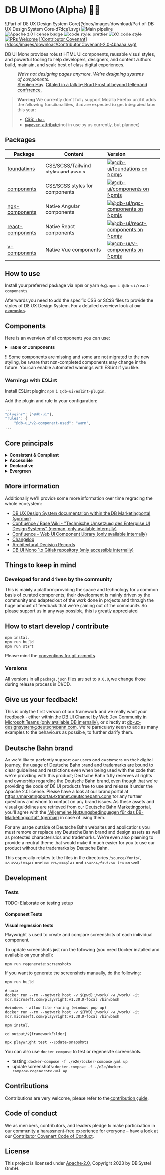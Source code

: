 <!-- markdownlint-configure-file { "MD013": false, "MD041":false } -->
<!-- markdownlint-disable MD033 MD010 -->

<img src="docs/images/header_image_0.guetzli.jpg" alt="" srcset="docs/images/header_image_0.guetzli.2x.jpg 2x, docs/images/header_image_0.guetzli.3x.jpg 3x"> <!-- width="830" height="276" //-->

# DB UI Mono (Alpha) 🚂💖

![Part of DB UX Design System Core](/docs/images/download/Part of-DB UX Design System Core-d7dce1.svg)
![Main pipeline](https://github.com/db-ui/mono/actions/workflows/default.yml/badge.svg)
![Apache 2.0 license badge](/docs/images/download/License-Apache_2.0-blue.svg)
[![code style: prettier](/docs/images/download/code_style-prettier-ff69b4.svg?style=flat-square)](https://github.com/prettier/prettier)
[![XO code style](/docs/images/download/code_style-XO-5ed9c7.svg)](https://github.com/xojs/xo)
[![PRs Welcome](/docs/images/download/PRs-welcome-brightgreen.svg?style=flat-square)](http://makeapullrequest.com)
[![Contributor Covenant](/docs/images/download/Contributor Covenant-2.0-4baaaa.svg)](CODE-OF-CONDUCT.md)

DB UI Mono provides robust HTML UI components, reusable visual styles, and powerful tooling to help developers,
designers, and content authors build, maintain, and scale best of class digital experiences.

<figure>
	<cite>We’re not designing pages anymore. We’re designing systems of components.</cite>
	<figcaption><a href="https://bradfrost.com/blog/post/bdconf-stephen-hay-presents-responsive-design-workflow/" target="_blank" rel="noopener noreferrer">Stephen Hay</a>. <a href="https://vimeo.com/67476280" title="Brad Frosts at beyond tellerrand conference regarding Atomic Design" target="_blank" rel="noopener noreferrer">Citated in a talk by Brad Frost at beyond tellerrand conference.</a></figcaption>
</figure>


> **Warning**
> We currently don't fully support Mozilla Firefox until it adds the following functionalities, that are expected to get integrated later this year:
> - [CSS: `:has`](https://caniuse.com/css-has)
> - [`popover`-attribute](https://caniuse.com/mdn-api_htmlinputelement_popovertargetaction)(not in use by us currently, but planned)


## Packages

| Package                             | Content                             | Version                                                                                                                                                                                                              |
| ----------------------------------- | ----------------------------------- | :------------------------------------------------------------------------------------------------------------------------------------------------------------------------------------------------------------------- |
| [foundations](packages/foundations) | CSS/SCSS/Tailwind styles and assets | [![@db-ui/foundations on Npmjs](https://img.shields.io/npm/v/@db-ui/foundations.svg?color=rgb%28237%2C%2028%2C%2036%29 "npm version")](https://npmjs.com/package/@db-ui/foundations "DB UI – on NPM")                |
| [components](packages/components)   | CSS/SCSS styles for components      | [![@db-ui/components on Npmjs](https://img.shields.io/npm/v/@db-ui/components.svg?color=rgb%28237%2C%2028%2C%2036%29 "npm version")](https://npmjs.com/package/@db-ui/components "DB UI – on NPM")                   |
| [ngx-components](output/angular)    | Native Angular components           | [![@db-ui/ngx-components on Npmjs](https://img.shields.io/npm/v/@db-ui/ngx-components.svg?color=rgb%28237%2C%2028%2C%2036%29 "npm version")](https://npmjs.com/package/@db-ui/ngx-components "DB UI – on NPM")       |
| [react-components](output/react)    | Native React components             | [![@db-ui/react-components on Npmjs](https://img.shields.io/npm/v/@db-ui/react-components.svg?color=rgb%28237%2C%2028%2C%2036%29 "npm version")](https://npmjs.com/package/@db-ui/react-components "DB UI – on NPM") |
| [v-components](output/vue/vue3)     | Native Vue components               | [![@db-ui/v-components on Npmjs](https://img.shields.io/npm/v/@db-ui/v-components.svg?color=rgb%28237%2C%2028%2C%2036%29 "npm version")](https://npmjs.com/package/@db-ui/v-components "DB UI – on NPM")             |

## How to use

Install your preferred package via npm or yarn e.g. `npm i @db-ui/react-components`.

Afterwards you need to add the specific CSS or SCSS files to provide the styles of DB UX Design System.
For a detailed overview look at our [examples](examples).

## Components

Here is an overview of all components you can use:

<details>
  <summary><strong>Table of Components</strong></summary>

| Name                                                    | Category          | Inside Repo | Styling | Complete | Planned for beta |
| ------------------------------------------------------- | ----------------- | :---------: | :-----: | :------: | :--------------: |
| Accordion                                               | 04 - Data-Display |     ❌      |   ❌    |    ❌    |        ✅        |
| Alert                                                   | 05 - Feedback     |     ❌      |   ❌    |    ❌    |        ✅        |
| Avatar                                                  | 04 - Data-Display |     ❌      |   ❌    |    ❌    |        ❌        |
| Backdrop                                                | 06 - Utility      |     ❌      |   ❌    |    ❌    |        ✅        |
| Badge                                                   | 05 - Feedback     |     ❌      |   ❌    |    ❌    |        ✅        |
| Bottom-Navigation                                       | 02 - Action       |     ❌      |   ❌    |    ❌    |        ❌        |
| Breadcrumbs                                             | 02 - Action       |     ❌      |   ❌    |    ❌    |        ✅        |
| [Button](packages/components/src/components/button)     | 02 - Action       |     ✅      |   v3    |    ❌    |        ✅        |
| Button-Group                                            | 02 - Action       |     ❌      |   ❌    |    ❌    |        ❌        |
| [Card](packages/components/src/components/card)         | 01 - Layout       |     ✅      |   v3    |    ❌    |        ✅        |
| Carousel                                                | 06 - Utility      |     ❌      |   ❌    |    ❌    |        ❌        |
| [Checkbox](packages/components/src/components/checkbox) | 03 - Data-Input   |     ✅      |   v3    |    ❌    |        ✅        |
| Combobox                                                | 03 - Data-Input   |     ❌      |   ❌    |    ❌    |        ❌        |
| Container                                               | 01 - Layout       |     ❌      |   ❌    |    ❌    |        ❌        |
| Date-Picker                                             | 03 - Data-Input   |     ❌      |   ❌    |    ❌    |        ❌        |
| [Divider](packages/components/src/components/divider)   | 01 - Layout       |     ✅      |   v3    |    ❌    |        ✅        |
| [Drawer](packages/components/src/components/drawer)     | 01 - Layout       |     ✅      |   v3    |    ✅    |        ✅        |
| Dropdown                                                | 06 - Utility      |     ❌      |   ❌    |    ❌    |        ✅        |
| Floating-Button                                         | 02 - Action       |     ❌      |   ❌    |    ❌    |        ❌        |
| Footer                                                  | 01 - Layout       |     ❌      |   ❌    |    ❌    |        ✅        |
| Grid                                                    | 01 - Layout       |     ❌      |   ❌    |    ❌    |        ✅        |
| Header                                                  | 01 - Layout       |     ❌      |   ❌    |    ❌    |        ✅        |
| [Icons](packages/components/src/components/icon)        | 04 - Data-Display |     ✅      |   v3    |    ✅    |        ✅        |
| Image                                                   | 04 - Data-Display |     ❌      |   ❌    |    ❌    |        ✅        |
| Indicator                                               | 04 - Data-Display |     ❌      |   ❌    |    ❌    |        ❌        |
| Infotext                                                | 04 - Data-Display |     ❌      |   ❌    |    ❌    |        ✅        |
| [Input](packages/components/src/components/input)       | 03 - Data-Input   |     ✅      |   v3    |    ❌    |        ✅        |
| Link                                                    | 02 - Action       |     ❌      |   ❌    |    ❌    |        ✅        |
| List-Item                                               | 04 - Data-Display |     ❌      |   ❌    |    ❌    |        ✅        |
| Menu                                                    | 02 - Action       |     ❌      |   ❌    |    ❌    |        ✅        |
| Modal                                                   | 06 - Utility      |     ❌      |   ❌    |    ❌    |        ✅        |
| Notification                                            | 05 - Feedback     |     ❌      |   ❌    |    ❌    |        ✅        |
| Numbers-Field                                           | 03 - Data-Input   |     ❌      |   ❌    |    ❌    |        ❌        |
| Pagination                                              | 02 - Action       |     ❌      |   ❌    |    ❌    |        ❌        |
| Popover                                                 | 06 - Utility      |     ❌      |   ❌    |    ❌    |        ❌        |
| Progress                                                | 05 - Feedback     |     ❌      |   ❌    |    ❌    |        ❌        |
| [Radio](packages/components/src/components/radio)       | 03 - Data-Input   |     ✅      |   v3    |    ❌    |        ✅        |
| Rating                                                  | 03 - Data-Input   |     ❌      |   ❌    |    ❌    |        ❌        |
| [Section](packages/components/src/components/section)   | 01 - Layout       |     ✅      |   v3    |    ✅    |        ✅        |
| [Select](packages/components/src/components/select)     | 03 - Data-Input   |     ✅      |   ✅    |    ✅    |        ✅        |
| Skeleton                                                | 05 - Feedback     |     ❌      |   ❌    |    ❌    |        ❌        |
| Slider                                                  | 03 - Data-Input   |     ❌      |   ❌    |    ❌    |        ❌        |
| Spinner                                                 | 05 - Feedback     |     ❌      |   ❌    |    ❌    |        ❌        |
| Stack/List                                              | 06 - Utility      |     ❌      |   ❌    |    ❌    |        ✅        |
| Stepper                                                 | 02 - Action       |     ❌      |   ❌    |    ❌    |        ❌        |
| Switch                                                  | 02 - Action       |     ❌      |   ❌    |    ❌    |        ❌        |
| Table                                                   | 04 - Data-Display |     ❌      |   ❌    |    ❌    |        ❌        |
| [Tabs](packages/components/src/components/tabs)         | 04 - Data-Display |     ✅      |   v2    |    ❌    |        ❌        |
| [Tag](packages/components/src/components/tag)           | 04 - Data-Display |     ✅      |   v3    |    ❌    |        ✅        |
| Text                                                    | 04 - Data-Display |     ❌      |   ❌    |    ❌    |        ✅        |
| Textarea                                                | 03 - Data-Input   |     ❌      |   ❌    |    ❌    |        ✅        |
| Timeline                                                | 04 - Data-Display |     ❌      |   ❌    |    ❌    |        ❌        |
| Time-Picker                                             | 03 - Data-Input   |     ❌      |   ❌    |    ❌    |        ❌        |
| Toggle-Button                                           | 02 - Action       |     ❌      |   ❌    |    ❌    |        ❌        |
| Tooltip                                                 | 04 - Data-Display |     ❌      |   ❌    |    ❌    |        ❌        |
| Tree                                                    | 04 - Data-Display |     ❌      |   ❌    |    ❌    |        ❌        |
| Upload                                                  | 03 - Data-Input   |     ❌      |   ❌    |    ❌    |        ❌        |

</details>

‼ Some components are missing and some are not migrated to the new styling, be aware that non-completed components may change in the future. You can enable automated warnings with ESLint if you like.

### Warnings with ESLint

Install ESLint plugin: `npm i @db-ui/eslint-plugin`.

Add the plugin and rule to your configuration:

```js
...
"plugins": ["@db-ui"],
"rules": {
	"@db-ui/v2-component-used": "warn",
...
```

## Core principals

<details>
  <summary><strong>
	Consistent & Compliant
	</strong></summary>

DB UI Mono is part of [DB UX Design System Core](https://marketingportal.extranet.deutschebahn.com/marketingportal/Design-Anwendungen/DB-UX-Design-System/Design-fuer-Apps-Web/UI-Komponenten),
that are the guidelines for any Personenverkehr Customer and Deutsche Bahn Enterprise website and web applications.

</details>

<details>
  <summary><strong>Accessible</strong></summary>

DB UI Mono leverages semantic HTML, ARIA roles, states and properties to apply our styles wherever possible, thus
enforcing correct, accessible markup. And we're quality checking this in partnership with
the [Team Digital Accessibility](https://db.de/8pei5n).

</details>
<details>
  <summary><strong>Declarative</strong></summary>

DB UI Mono uses declarative selectors instead of visual helpers to ensure our HTML class names and structure are human
read- and understandable, lean, performant and so much easier to update.

</details>
<details>
  <summary><strong>Evergreen</strong></summary>

As [DB UX Design System](https://marketingportal.extranet.deutschebahn.com/marketingportal/Design-Anwendungen/DB-UX-Design-System/Design-fuer-Apps-Web/UI-Komponenten) evolves, so does DB UI
Mono, meaning apps only need to keep their DB UI Mono package updated to ensure the latest look and feel.

</details>

## More information

Additionally we'll provide some more information over time regrading the whole ecosystem:

-   [DB UX Design System documentation within the DB Marketingportal (german)](https://marketingportal.extranet.deutschebahn.com/marketingportal/Design-Anwendungen/DB-UX-Design-System/Design-fuer-Apps-Web/UI-Komponenten)
-   [Confluence / Base Wiki - "Technische Umsetzung des Enterprise UI Design Systems" (german, only available internally)](https://db.de/pu8moh)
-   [Confluence - Web UI Component Library (only available internally)](https://db.de/1tyr73)
-   [Changelog](https://github.com/db-ui/core/blob/main/CHANGELOG.md)
-   [Architectural Decision Records](https://github.com/db-ui/core/tree/main/docs/adr)
-   [DB UI Mono 1.x Gitlab repository (only accessible internally)](https://db.de/4cwtyn/)

## Things to keep in mind

### Developed for and driven by the community

This is mainly a platform providing the space and technology for a common basis of curated components; their development
is mainly driven by the community and adapted out of the work done in projects and through the huge amount of feedback
that we're gaining out of the community. So please support us in any way possible, this is greatly appreciated!

## How to start develop / contribute

```shell
npm install
npm run build
npm run start
```

Please mind the [conventions for git commits](/docs/conventions.adoc#user-content-git-commits-conventions).

### Versions

All versions in all `package.json` files are set to `0.0.0`, we change those during release process in CI/CD.

<!-- markdownlint-disable MD026 -->

## Give us your feedback!

<!-- markdownlint-disable MD026 -->

<!-- markdownlint-disable MD033 -->

This is only the first version of our framework and we really want your feedback - either within
the <a href="https://db.de/krnm74" target="_blank" rel="noopener noreferrer">DB UI Channel by Web Dev Community in
Microsoft Teams (only available DB internally)</a>, or directly
at [db-ux-designsystem@deutschebahn.com](mailto:db-ux-designsystem@deutschebahn.com). <!-- markdownlint-disable MD033 -->
We're particularly keen to add as many examples to the behaviours as possible, to further clarify them.

## Deutsche Bahn brand

As we'd like to perfectly support our users and customers on their digital journey, the usage of Deutsche Bahn brand and
trademarks are bound to clear guidelines and restrictions even when being used with the code that we're providing with
this product; Deutsche Bahn fully reserves all rights and ownership regarding the Deutsche Bahn brand, even though that
we're providing the code of DB UI products free to use and release it under the Apache 2.0 license.
Please have a look at our brand portal at <https://marketingportal.extranet.deutschebahn.com/> for any further questions
and whom to contact on any brand issues. As these assets and visual guidelines are retrieved from our Deutsche Bahn
Marketingportal, you'll agree with
the ["Allgemeine Nutzungsbedingungen für das DB-Marketingportal" (german)](https://marketingportal.extranet.deutschebahn.com/marketingportal/Nutzungsbedingungen-9702684#)
in case of using them.

For any usage outside of Deutsche Bahn websites and applications you must remove or replace any Deutsche Bahn brand and
design assets as well as protected characteristics and trademarks. We're even also planning to provide a neutral theme
that would make it much easier for you to use our product without the trademarks by Deutsche Bahn.

This especially relates to the files in the directories `/source/fonts/`, `source/images` and `source/samples`
and `source/favicon.ico` as well.

## Development

### Tests

TODO: Elaborate on testing setup

#### Component Tests

**Visual regression tests**

Playwright is used to create and compare screenshots of each individual component.

To update screenshots just run the following (you need Docker installed and available on your shell):

```shell
npm run regenerate:screenshots
```

If you want to generate the screenshots manually, do the following:

```shell
npm run build

# unix
docker run --rm --network host -v $(pwd):/work/ -w /work/ -it mcr.microsoft.com/playwright:v1.30.0-focal /bin/bash

#windows - allow file sharing (windows pop up)
docker run --rm --network host -v ${PWD}:/work/ -w /work/ -it mcr.microsoft.com/playwright:v1.30.0-focal /bin/bash

npm install

cd output/${frameworkFolder}

npx playwright test --update-snapshots
```

You can also use `docker-compose` to test or regenerate screenshots.

-   testing: `docker-compose -f ./e2e/docker-compose.yml up`
-   update screenshots: `docker-compose -f ./e2e/docker-compose.regenerate.yml up`

## Contributions

Contributions are very welcome, please refer to the [contribution guide](CONTRIBUTING.md).

## Code of conduct

We as members, contributors, and leaders pledge to make participation in our
community a harassment-free experience for everyone – have a look at
our [Contributor Covenant Code of Conduct](CODE-OF-CONDUCT.md).

## License

This project is licensed under [Apache-2.0](LICENSE), Copyright 2023 by DB Systel GmbH.

